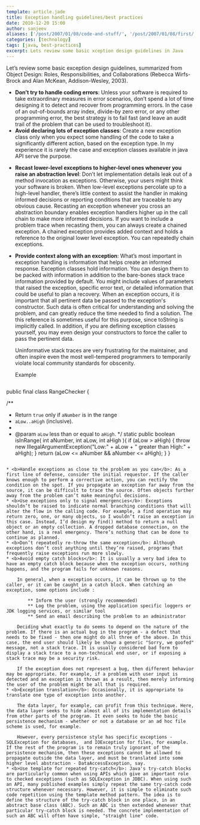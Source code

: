 ```yaml
---
template: article.jade
title: Exception handling guidelines/best practices
date: 2010-12-20 15:00
author: sanjeev
aliases: ['/post/2007/01/08/code-and-stuff/', '/post/2007/01/08/first/', '/post/2008/01/08/first']
categories: [technology]
tags: [java, best-practices]
excerpt: Lets review some basic xception design guidelines in Java
---
```


Let’s review some basic exception design guidelines, summarized from Object Design: Roles, Responsibilities, and Collaborations (Rebecca Wirfs-Brock and Alan McKean, Addison-Wesley, 2003).

* <b>Don’t try to handle coding errors</b>: Unless your software is required to take extraordinary measures in error scenarios, don’t spend a lot of time designing it to detect and recover from programming errors. In the case of an out-of-bounds array index, divide-by zero error, or any other programming error, the best strategy is to fail fast (and leave an audit trail of the problem that can be used to troubleshoot it).
* <b>Avoid declaring lots of exception classes</b>: Create a new exception class only when you expect some handling of the code to take a significantly different action, based on the exception type. In my experience it is rarely the case and exception classes available in java API serve the purpose.

<span class="more"></span>

* <b>Recast lower-level exceptions to higher-level ones whenever you raise an abstraction level</b>: Don’t let implementation details leak out of a method invocation as exceptions. Otherwise, your users might think your software is broken. When low-level exceptions percolate up to a high-level handler, there’s little context to assist the handler in making informed decisions or reporting conditions that are traceable to any obvious cause. Recasting an exception whenever you cross an abstraction boundary enables exception handlers higher up in the call chain to make more informed decisions. If you want to include a problem trace when recasting them, you can always create a chained exception. A chained exception provides added context and holds a reference to the original lower level exception. You can repeatedly chain exceptions.
* <b>Provide context along with an exception</b>: What’s most important in exception handling is information that helps create an informed response. Exception classes hold information. You can design them to be packed with information in addition to the bare-bones stack trace information provided by default. You might include values of parameters that raised the exception, specific error text, or detailed information that could be useful to plan a recovery. When an exception occurs, it is important that all pertinent data be passed to the exception's constructor. Such data is often critical for understanding and solving the problem, and can greatly reduce the time needed to find a solution.
The this reference is sometimes useful for this purpose, since toString is implicitly called. In addition, if you are defining exception classes yourself, you may even design your constructors to force the caller to pass the pertinent data.
	
	Uninformative stack traces are very frustrating for the maintainer, and often inspire even the most well-tempered programmers to temporarily violate local community standards for obscenity.

	Example
	
	```
public final class RangeChecker {

  /**
  * Return <code>true</code> only if <code>aNumber</code> is in the range
  * <code>aLow..aHigh</code> (inclusive).
  *
  * @param <code>aLow</code> less than or equal to <code>aHigh</code>.
  */
  static public boolean isInRange( int aNumber, int aLow, int aHigh ){
    if (aLow > aHigh) {
      throw new IllegalArgumentException("Low:" + aLow + " greater than High:" + aHigh);
    }
    return (aLow <= aNumber && aNumber <= aHigh);
  }
}
```

* <b>Handle exceptions as close to the problem as you can</b>: As a first line of defense, consider the initial requestor. If the caller knows enough to perform a corrective action, you can rectify the condition on the spot. If you propagate an exception far away from the source, it can be difficult to trace the source. Often objects further away from the problem can’t make meaningful decisions.
* <b>Use exceptions only to signal emergencies</b>: Exceptions shouldn’t be raised to indicate normal branching conditions that will alter the flow in the calling code. For example, a find operation may return zero, one, or many objects, so I wouldn’t raise an exception in this case. Instead, I’d design my find() method to return a null object or an empty collection. A dropped database connection, on the other hand, is a real emergency. There’s nothing that can be done to continue as planned.
* <b>Don’t repeatedly re-throw the same exception</b>: Although exceptions don’t cost anything until they’re raised, programs that frequently raise exceptions run more slowly.
* <b>Avoid empty catch blocks</b>: It is usually a very bad idea to have an empty catch block because when the exception occurs, nothing happens, and the program fails for unknown reasons.

	In general, when a exception occurs, it can be thrown up to the caller, or it can be caught in a catch block. When catching an exception, some options include :

 		** Inform the user (strongly recommended)
 		** Log the problem, using the application specific loggers or JDK logging services, or similar tool
 		** Send an email describing the problem to an administrator
 		
	Deciding what exactly to do seems to depend on the nature of the problem. If there is an actual bug in the program - a defect that needs to be fixed - then one might do all three of the above. In this case, the end user should likely be shown a generic "Sorry, we goofed" message, not a stack trace. It is usually considered bad form to display a stack trace to a non-technical end user, or if exposing a stack trace may be a security risk.

	If the exception does not represent a bug, then different behavior may be appropriate. For example, if a problem with user input is detected and an exception is thrown as a result, then merely informing the user of the problem might be all that is required.
* <b>Exception translation</b>: Occasionally, it is appropriate to translate one type of exception into another.

	The data layer, for example, can profit from this technique. Here, the data layer seeks to hide almost all of its implementation details from other parts of the program. It even seeks to hide the basic persistence mechanism - whether or not a database or an ad hoc file scheme is used, for example.

	However, every persistence style has specific exceptions - SQLException for databases,  and IOException for files, for example. If the rest of the program is to remain truly ignorant of the persistence mechanism, then these exceptions cannot be allowed to propagate outside the data layer, and must be translated into some higher level abstraction - DataAccessException, say.
* <b>Use template for repeated try-catch</b>: Java's try-catch blocks are particularly common when using APIs which give an important role to checked exceptions (such as SQLException in JDBC). When using such an API, many published examples simply repeat the same try-catch code structure whenever necessary. However, it is simple to eliminate such code repetition using the template method pattern. The idea is to define the structure of the try-catch block in one place, in an abstract base class (ABC). Such an ABC is then extended whenever that particular try-catch block is needed. The concrete implementation of such an ABC will often have simple, "straight line" code.
